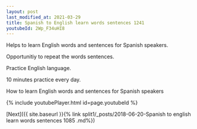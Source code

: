 ```yaml
---
layout: post
last_modified_at: 2021-03-29
title: Spanish to English learn words sentences 1241 
youtubeId: 2Wp_F34uHI8
---
```

 
 
Helps to learn English words and sentences for Spanish speakers.

Opportunitiy to repeat the words sentences. 

Practice English language. 
 
10 minutes practice every day. 
 
How to learn English words and sentences for Spanish speakers 
 
{% include youtubePlayer.html id=page.youtubeId %}
 
 
[Next]({{ site.baseurl }}{% link  split1/_posts/2018-06-20-Spanish to english learn words sentences 1085 .md%})
 
